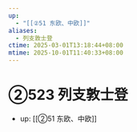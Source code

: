```yaml
---
up:
  - "[[②51 东欧、中欧]]"
aliases:
  - 列支敦士登
ctime: 2025-03-01T13:18:44+08:00
mtime: 2025-10-01T11:40:33+08:00
---
```


# ②523 列支敦士登

- up: [[②51 东欧、中欧]]
